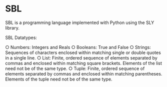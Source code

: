 # SBL

SBL is a programming language implemented with Python using the SLY library.

SBL Datatypes:

  ○ Numbers: Integers and Reals
  ○ Booleans: True and False 
  ○ Strings: Sequences of characters enclosed within matching single or double
quotes in a single line. 
  ○ List: Finite, ordered sequence of elements separated by commas and enclosed
within matching square brackets. Elements of the list need not be of the
same type. 
  ○ Tuple: Finite, ordered sequence of elements separated by commas and enclosed
within matching parentheses. Elements of the tuple need not be of the same type.

